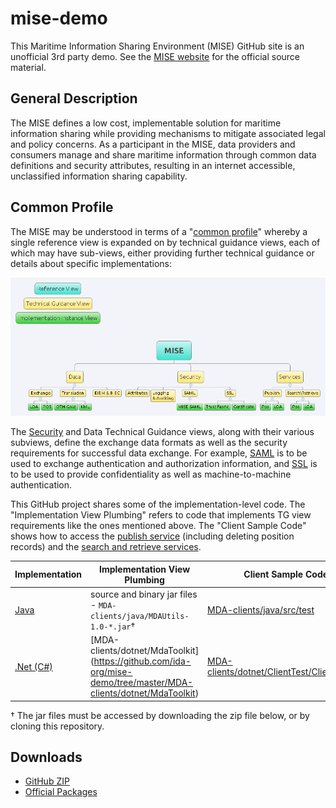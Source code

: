 mise-demo
=========

This Maritime Information Sharing Environment (MISE) GitHub site is an
unofficial 3rd party demo. See the [MISE website](https://mise.mda.gov/)
for the official source material.

## General Description

The MISE defines a low cost, implementable solution for maritime information 
sharing while providing mechanisms to mitigate associated legal and policy 
concerns. As a participant in the MISE, data providers and consumers manage 
and share maritime information through common data definitions and security 
attributes, resulting in an internet accessible, unclassified information 
sharing capability.

## Common Profile

The MISE may be understood in terms of a 
"[common profile](http://pi2.ida.org/common-profile)" whereby a single
reference view is expanded on by technical guidance views, each of which may
have sub-views, either providing further technical guidance or details about
specific implementations:

![MISE Common Profile Overview](MISE.png)

The [Security](https://github.com/ida-org/mise-demo/blob/master/security-services-interfacing.md) and Data Technical 
Guidance views, along with their various subviews, define the exchange data 
formats as well as the security requirements for successful data exchange. For
example, [SAML](https://en.wikipedia.org/wiki/Security_Assertion_Markup_Language)
is to be used to exchange authentication and authorization information, and 
[SSL](https://en.wikipedia.org/wiki/Transport_Layer_Security) is to be used to
provide confidentiality as well as machine-to-machine authentication.

This GitHub project shares some of the implementation-level code. The 
"Implementation View Plumbing" refers to code that implements TG view
requirements like the ones mentioned above. The "Client Sample Code" shows how
to access the [publish service](https://github.com/ida-org/mise-demo/blob/master/publish-spec.md) 
(including deleting position records) and the 
[search and retrieve services](https://mise.mda.gov/drupal/node/106).

| Implementation | Implementation View Plumbing | Client Sample Code|
| ---------------|------------------------------|-------------------|
| [Java](https://github.com/ida-org/mise-demo/tree/master/MDA-clients/java) | source and binary jar files - <code>MDA-clients/java/MDAUtils-1.0-*.jar</code>† | [MDA-clients/java/src/test](https://github.com/ida-org/mise-demo/tree/master/MDA-clients/java/src/test) |
| [.Net (C#)](https://github.com/ida-org/mise-demo/tree/master/MDA-clients/dotnet) | [MDA-clients/dotnet/MdaToolkit] (https://github.com/ida-org/mise-demo/tree/master/MDA-clients/dotnet/MdaToolkit) | [MDA-clients/dotnet/ClientTest/ClientTest.cs](https://github.com/ida-org/mise-demo/blob/master/MDA-clients/dotnet/ClientTest/ClientTest.cs) |

† The jar files must be accessed by downloading the zip file below, or by
cloning this repository.

## Downloads

* [GitHub ZIP](https://github.com/ida-org/mise-demo/archive/master.zip)
* [Official Packages](https://mise.mda.gov/drupal/tools)
